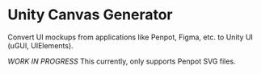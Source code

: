 # Unity Canvas Generator

Convert UI mockups from applications like Penpot, Figma, etc. to Unity UI (uGUI, UIElements).


*WORK IN PROGRESS*
This currently, only supports Penpot SVG files.
